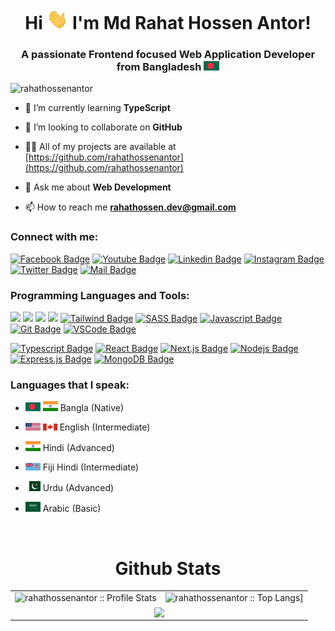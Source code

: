 <!---
mdrahathossenantor/mdrahathossenantor is a ✨ special ✨ repository because its `README.md` (this file) appears on your GitHub profile.
You can click the Preview link to take a look at your changes.
--->

<h1 align="center">
<!--     <img src="https://media2.giphy.com/media/QssGEmpkyEOhBCb7e1/giphy.gif?cid=ecf05e47a0n3gi1bfqntqmob8g9aid1oyj2wr3ds3mg700bl&rid=giphy.gif" width='50'/> -->
Hi <img src="./source/hello.gif" width="34px" alt="hi"> I'm Md Rahat Hossen Antor!</h1>
<h3 align="center">A passionate Frontend focused Web Application Developer from Bangladesh <img src="./source/bangladesh.svg"
    alt="Bangladesh" width="25" /></h3>

<p align="left"> <img
    src="https://komarev.com/ghpvc/?username=rahathossenantor&label=Profile%20views&color=0e75b6&style=flat"
    alt="rahathossenantor" /> </p>

- 🌱 I’m currently learning **TypeScript** <br />

- 👯 I’m looking to collaborate on **GitHub**

- 👨‍💻 All of my projects are available at
[https://github.com/rahathossenantor](https://github.com/rahathossenantor)

- 💬 Ask me about **Web Development**

- 📫 How to reach me **<a href="mailto:rahathossen.dev@gmail.com">rahathossen.dev@gmail.com</a>**


<h3 align="left">Connect with me:</h3>

[![Facebook
Badge](https://img.shields.io/badge/Facebook-1877F2?style=for-the-badge&logo=facebook&logoColor=white)](https://www.facebook.com/rahathossenantor)
[![Youtube
Badge](https://img.shields.io/badge/YouTube-FF0000?style=for-the-badge&logo=youtube&logoColor=white)](https://www.youtube.com/channel/UCsceYYXWcfQUk6GMNqEZSdA)
[![Linkedin
Badge](https://img.shields.io/badge/LinkedIn-0077B5?style=for-the-badge&logo=linkedin&logoColor=white)](https://www.linkedin.com/in/rahathossenantor)
[![Instagram
Badge](https://img.shields.io/badge/Instagram-E4405F?style=for-the-badge&logo=instagram&logoColor=white)](#) [![Twitter
Badge](https://img.shields.io/badge/Twitter-1DA1F2?style=for-the-badge&logo=twitter&logoColor=white)](#) [![Mail
Badge](https://img.shields.io/badge/Gmail-D14836?style=for-the-badge&logo=gmail&logoColor=white)](mailto:rahathossen.dev@gmail.com)

<h3 align="left">Programming Languages and Tools:</h3>

<img src="https://img.shields.io/badge/HTML5-E34F26?style=for-the-badge&logo=html5&logoColor=white" height="28"/> <img src="https://img.shields.io/badge/CSS3-1572B6?style=for-the-badge&logo=css3&logoColor=white" height="28"/> <img src="https://img.shields.io/badge/Bootstrap-563D7C?style=for-the-badge&logo=bootstrap&logoColor=white" height="28"/> <img src="https://img.shields.io/badge/Material--UI-0081CB?style=for-the-badge&logo=material-ui&logoColor=white" height="28"/>
[![Tailwind
Badge](https://img.shields.io/badge/Tailwind%20CSS-092749?style=for-the-badge&logo=tailwindcss&logoColor=06B6D4&labelColor=000000)](#)
[![SASS Badge](https://img.shields.io/badge/Sass-CC6699?style=for-the-badge&logo=sass&logoColor=white)](#)
[![Javascript
Badge](https://img.shields.io/badge/-Javascript-F0DB4F?style=for-the-badge&labelColor=black&logo=javascript&logoColor=F0DB4F)](#)
[![Git Badge](https://img.shields.io/badge/Git-F05032?style=for-the-badge&logo=git&logoColor=white)](#)
[![VSCode
Badge](https://img.shields.io/badge/Visual_Studio-5C2D91?style=for-the-badge&logo=visual%20studio&logoColor=white)](#)


[![Typescript Badge](https://img.shields.io/badge/-Typescript-007acc?style=for-the-badge&labelColor=black&logo=typescript&logoColor=007acc)](#) [![React Badge](https://img.shields.io/badge/-React-61DBFB?style=for-the-badge&labelColor=black&logo=react&logoColor=61DBFB)](#) [![Next.js Badge](https://img.shields.io/badge/next.js-000000?style=for-the-badge&logo=nextdotjs&logoColor=white)](#) [![Nodejs Badge](https://img.shields.io/badge/-Nodejs-3C873A?style=for-the-badge&labelColor=black&logo=node.js&logoColor=3C873A)](#) [![Express.js Badge](https://img.shields.io/badge/Express.js-000000?style=for-the-badge&logo=express&logoColor=white)](#) [![MongoDB Badge](https://img.shields.io/badge/MongoDB-4EA94B?style=for-the-badge&logo=mongodb&logoColor=white)](#)
<!-- [![GraphQL Badge](https://img.shields.io/badge/-GraphQl-e535ab?style=for-the-badge&labelColor=black&logo=node.js&logoColor=e535ab)](#) -->


<!-- Languages section  -->

### Languages that I speak:

- <img src="./source/bangladesh.svg" alt="Bangladeshi" width="24" /> <img src="./source/india.svg" alt="India"
  width="24" /> Bangla (Native)

- <img src="./source/usa.svg" alt="USA" width="24" /> <img src="./source/canada.svg" alt="Canada" width="23" /> English
(Intermediate)

- <img src="./source/india.svg" alt="India" width="24" /> Hindi (Advanced)

- <img src="./source/fiji.svg" alt="Fiji" width="24" /> Fiji Hindi (Intermediate)

- <img src="./source/pakistan.svg" alt="Pakistan" width="24" /> Urdu (Advanced)

- <img src="./source/ksa.svg" alt="KSA" width="24" /> Arabic (Basic)

<br />

<p align="center">
<table>
  <h1 align="center">Github Stats</h1>
  <tr>
    <td><img alt="rahathossenantor :: Profile Stats"
        src="https://github-readme-stats.vercel.app/api?username=rahathossenantor&theme=blue-green&amp;show_icons=true&amp;count_private=true&amp;hide_border=true" />
    </td>
    <td><img alt="rahathossenantor :: Top Langs]"
        src="https://github-readme-stats.vercel.app/api/top-langs/?username=rahathossenantor&langs_count=14&theme=blue-green&layout=compact&hide=html">
    </td>
  </tr>
  <tr>
    <td colspan="2" align="center"><img align="center"
        src="https://github-readme-streak-stats.herokuapp.com?user=rahathossenantor&theme=blue-green&hide_border=true">
    </td>
  </tr>
</table>
</p>
